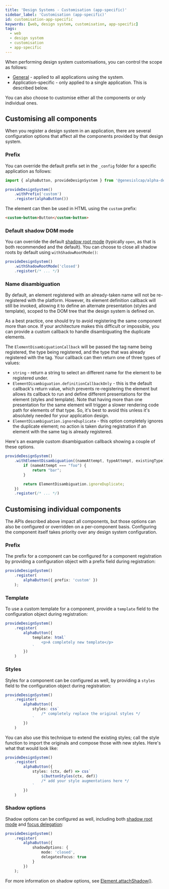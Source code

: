 ```yaml
---
title: 'Design Systems - Customisation (app-specific)'
sidebar_label: 'Customisation (app-specific)'
id: customisation-app-specific
keywords: [web, design system, customisation, app-specific]
tags:
  - web
  - design system
  - customisation
  - app-specific
---
```


When performing design system customisations, you can control the scope as follows:

* [General](../../../web/design-systems/customisation-general/) - applied to all applications using the system.
* Application-specific - only applied to a single application. This is described below.

You can also choose to customise either all the components or only individual ones.

## Customising all components

When you register a design system in an application, there are several configuration options that affect all the components provided by that design system.

### Prefix

You can override the default prefix set in the `_config` folder for a specific application as follows:

```ts
import { alphaButton, provideDesignSystem } from '@genesislcap/alpha-design-system';

provideDesignSystem()
    .withPrefix('custom')
    .register(alphaButton())
```

The element can then be used in HTML using the `custom` prefix:

```html
<custom-button>Button</custom-button>
```

### Default shadow DOM mode

You can override the default [shadow root mode](https://developer.mozilla.org/en-US/docs/Web/API/ShadowRoot/mode) (typically `open`, as that is both recommended and the default). You can choose to close all shadow roots by default using `withShadowRootMode()`:

```ts
provideDesignSystem()
    .withShadowRootMode('closed')
    .register(/* ... */)
```

### Name disambiguation

By default, an element registered with an already-taken name will not be re-registered with the platform. However, its element definition callback will still be invoked, allowing it to define an alternate presentation (styles and template), scoped to the DOM tree that the design system is defined on.

As a best practice, one should try to avoid registering the same component more than once. If your architecture makes this difficult or impossible, you can provide a custom callback to handle disambiguating the duplicate elements.

The `ElementDisambiguationCallback` will be passed the tag name being registered, the type being registered, and the type that was already registered with the tag. Your callback can then return one of three types of values:

* `string` - return a string to select an different name for the element to be registered under.
* `ElementDisambiguation.definitionCallbackOnly` - this is the default callback's return value, which prevents re-registering the element but allows its callback to run and define different presentations for the element (styles and template). Note that having more than one presentation for the same element will trigger a slower rendering code path for elements of that type. So, it's best to avoid this unless it's absolutely needed for your application design.
* `ElementDisambiguation.ignoreDuplicate` - this option completely ignores the duplicate element; no action is taken during registration if an element with the same tag is already registered.

Here's an example custom disambiguation callback showing a couple of these options.

```ts
provideDesignSystem()
    .withElementDisambiguation((nameAttempt, typeAttempt, existingType) => {
        if (nameAttempt === "foo") {
            return "bar";
        }

        return ElementDisambiguation.ignoreDuplicate;
    })
    .register(/* ... */)
```

## Customising individual components

The APIs described above impact all components, but those options can also be configured or overridden on a per-component basis. Configuring the component itself takes priority over any design system configuration.

### Prefix

The prefix for a component can be configured for a component registration by providing a configuration object with a prefix field during registration:

```ts
provideDesignSystem()
    .register(
        alphaButton({ prefix: 'custom' })
    );
```

### Template

To use a custom template for a component, provide a `template` field to the configuration object during registration:

```ts
provideDesignSystem()
    .register(
        alphaButton({
            template: html`
                <p>A completely new template</p>
            `
        })
    )
```

### Styles

Styles for a component can be configured as well, by providing a `styles` field to the configuration object during registration:

```ts
provideDesignSystem()
    .register(
        alphaButton({
            styles: css`
                /* completely replace the original styles */
            `
        })
    )
```

You can also use this technique to extend the existing styles; call the style function to import the originals and compose those with new styles. Here's what that would look like:

```ts
provideDesignSystem()
    .register(
        alphaButton({
            styles: (ctx, def) => css`
                ${buttonStyles(ctx, def)}
                /* add your style augmentations here */
            `
        })
    )
```

### Shadow options

Shadow options can be configured as well, including both [shadow root mode](https://developer.mozilla.org/en-US/docs/Web/API/ShadowRoot/mode) and [focus delegation](https://developer.mozilla.org/en-US/docs/Web/API/ShadowRoot/delegatesFocus):

```ts
provideDesignSystem()
    .register(
        alphaButton({
            shadowOptions: {
                mode: 'closed',
                delegatesFocus: true
            }
        })
    );
```

For more information on shadow options, see [Element.attachShadow()](https://developer.mozilla.org/en-US/docs/Web/API/Element/attachShadow).

